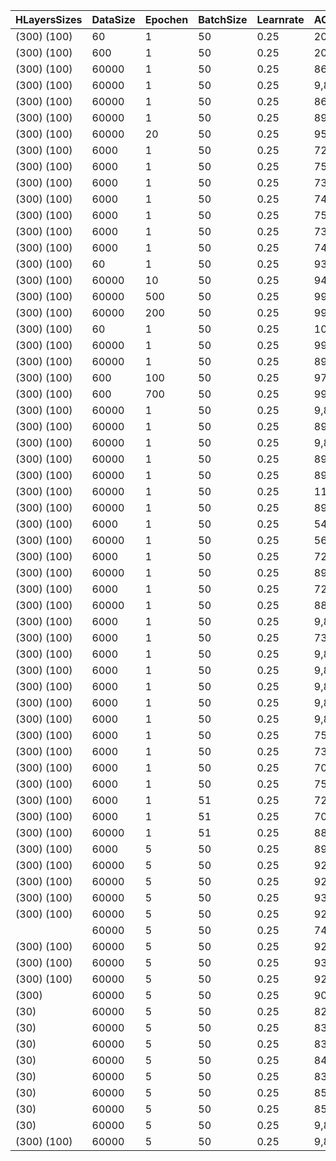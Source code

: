 | HLayersSizes |DataSize| Epochen | BatchSize | Learnrate | ACtrainingD | ACtestD |
|----------|----------|----------|----------|----------|----------|----------
| (300)  (100) |60|1|50|0.25|20,00%|13,26%|
| (300)  (100) |600|1|50|0.25|20,17%|17,83%|
| (300)  (100) |60000|1|50|0.25|86,07%|86,85%|
| (300)  (100) |60000|1|50|0.25|9,87%|9,80%|
| (300)  (100) |60000|1|50|0.25|86,14%|86,94%|
| (300)  (100) |60000|1|50|0.25|89,61%|89,66%|
| (300)  (100) |60000|20|50|0.25|95,86%|95,44%|
| (300)  (100) |6000|1|50|0.25|72,05%|69,39%|
| (300)  (100) |6000|1|50|0.25|75,10%|71,77%|
| (300)  (100) |6000|1|50|0.25|73,65%|71,04%|
| (300)  (100) |6000|1|50|0.25|74,58%|72,17%|
| (300)  (100) |6000|1|50|0.25|75,95%|72,99%|
| (300)  (100) |6000|1|50|0.25|73,18%|70,47%|
| (300)  (100) |6000|1|50|0.25|74,52%|71,64%|
| (300)  (100) |60|1|50|0.25|93,33%|96,53%|
| (300)  (100) |60000|10|50|0.25|94,26%|94,15%|
| (300)  (100) |60000|500|50|0.25|99,75%|97,52%|
| (300)  (100) |60000|200|50|0.25|99,15%|97,16%|
| (300)  (100) |60|1|50|0.25|100,00%|98,86%|
| (300)  (100) |60000|1|50|0.25|99,15%|97,16%|
| (300)  (100) |60000|1|50|0.25|89,57%|89,98%|
| (300)  (100) |600|100|50|0.25|97,83%|82,64%|
| (300)  (100) |600|700|50|0.25|99,83%|83,13%|
| (300)  (100) |60000|1|50|0.25|9,87%|9,80%|
| (300)  (100) |60000|1|50|0.25|89,35%|89,73%|
| (300)  (100) |60000|1|50|0.25|9,87%|9,80%|
| (300)  (100) |60000|1|50|0.25|89,48%|89,62%|
| (300)  (100) |60000|1|50|0.25|89,51%|89,80%|
| (300)  (100) |60000|1|50|0.25|11,24%|11,35%|
| (300)  (100) |60000|1|50|0.25|89,12%|89,68%|
| (300)  (100) |6000|1|50|0.25|54,70%|52,34%|
| (300)  (100) |60000|1|50|0.25|56,56%|56,44%|
| (300)  (100) |6000|1|50|0.25|72,20%|70,29%|
| (300)  (100) |60000|1|50|0.25|89,00%|89,64%|
| (300)  (100) |6000|1|50|0.25|72,43%|69,61%|
| (300)  (100) |60000|1|50|0.25|88,83%|89,58%|
| (300)  (100) |6000|1|50|0.25|9,87%|9,86%|
| (300)  (100) |6000|1|50|0.25|73,17%|70,91%|
| (300)  (100) |6000|1|50|0.25|9,87%|9,86%|
| (300)  (100) |6000|1|50|0.25|9,87%|9,86%|
| (300)  (100) |6000|1|50|0.25|9,87%|9,86%|
| (300)  (100) |6000|1|50|0.25|9,87%|9,86%|
| (300)  (100) |6000|1|50|0.25|9,87%|9,86%|
| (300)  (100) |6000|1|50|0.25|75,10%|71,87%|
| (300)  (100) |6000|1|50|0.25|73,35%|72,10%|
| (300)  (100) |6000|1|50|0.25|70,85%|67,79%|
| (300)  (100) |6000|1|50|0.25|75,13%|73,31%|
| (300)  (100) |6000|1|51|0.25|72,63%|69,47%|
| (300)  (100) |6000|1|51|0.25|70,65%|67,83%|
| (300)  (100) |60000|1|51|0.25|88,59%|89,02%|
| (300)  (100) |6000|5|50|0.25|89,92%|87,14%|
| (300)  (100) |60000|5|50|0.25|92,90%|92,89%|
| (300)  (100) |60000|5|50|0.25|92,79%|92,86%|
| (300)  (100) |60000|5|50|0.25|93,19%|93,24%|
| (300)  (100) |60000|5|50|0.25|92,99%|92,99%|
||60000|5|50|0.25|74,60%|74,35%|
| (300)  (100) |60000|5|50|0.25|92,54%|92,69%|
| (300)  (100) |60000|5|50|0.25|93,10%|93,10%|
| (300)  (100) |60000|5|50|0.25|92,90%|92,93%|
| (300) |60000|5|50|0.25|90,89%|91,13%|
| (30) |60000|5|50|0.25|82,63%|83,15%|
| (30) |60000|5|50|0.25|83,10%|83,63%|
| (30) |60000|5|50|0.25|83,86%|84,74%|
| (30) |60000|5|50|0.25|84,28%|84,91%|
| (30) |60000|5|50|0.25|83,06%|83,27%|
| (30) |60000|5|50|0.25|85,27%|85,87%|
| (30) |60000|5|50|0.25|85,29%|86,04%|
| (30) |60000|5|50|0.25|9,87%|9,80%|
| (300)  (100) |60000|5|50|0.25|9,87%|9,80%|